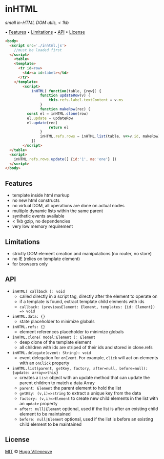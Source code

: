 <!-- markdownlint-disable MD004 MD007 MD010 MD041 MD022 MD024 MD032 MD036 -->
# inHTML

*small in-HTML DOM utils, < 1kb*

• [Features](#features) • [Limitations](#limitations) • [API](#api) • [License](#license)

```html
<body>
  <script src='./inhtml.js'>
    //must be loaded first
  </script>
	<table>
    <template>
      <tr id=row>
        <td><a id=label></td>
      </tr>
    </template>
		<script>
			inHTML( function(table, {row}) {
				function updateRow(v) {
					this.refs.label.textContent = v.ms
				}
				function makeRow(rec) {
          const el = inHTML.clone(row)
          el.update = updateRow
          el.update(rec)
					return el
				}
				inHTML.refs.rows = inHTML.list(table, v=>v.id, makeRow)
			})
		</script>
  </table>
  <script>
    inHTML.refs.rows.update([ {id:'1', ms:'one'} ])
  </script>
</body>
```

## Features

* template inside html markup
* no new html constructs
* no virtual DOM, all operations are done on actual nodes
* multiple dynamic lists within the same parent
* synthetic events available
* < 1kb gzip, no dependencies
* very low memory requirement

## Limitations

* strictly DOM element creation and manipulations (no router, no store)
* no IE (relies on template element)
* for browsers only

## API

* `inHTML( callback ): void`
  * called directly in a script tag, directly after the element to operate on
  * if a template is found, extract template child elements with ids
  * `callback: (previousElement: Element, templates: {id: Element}) => void`
* `inHTML.data: {}`
  * state placeholder to minimize globals
* `inHTML.refs: {}`
  * element references placeholder to minimize globals
* `inHTML.clone( model:Element ): Element`
  * deep clone of the template element
  * all children with ids are striped of their ids and stored in clone.refs
* `inHTML.delegate(event: String): void`
  * event delegation for `onEvent`. For example, `click` will act on elements with an `onClick` property
* `inHTML.list(parent, getKey, factory, after=null, before=null): {update: array=>this}`
  * creates a `List` object with an update method that can update the parent children to match a data Array
  * `parent: Element` the parent element to hold the list
  * `getKEy: (v,i)=>string` to extract a unique key from the data
  * `factory: (v,i)=>Element` to create new child elements in the list with an `update` property
  * `after: null|Element` optional, used if the list is after an existing child element to be maintained
  * `before: null|Element` optional, used if the list is before an existing child element to be maintained

## License

[MIT](http://www.opensource.org/licenses/MIT) © [Hugo Villeneuve](https://github.com/hville)
